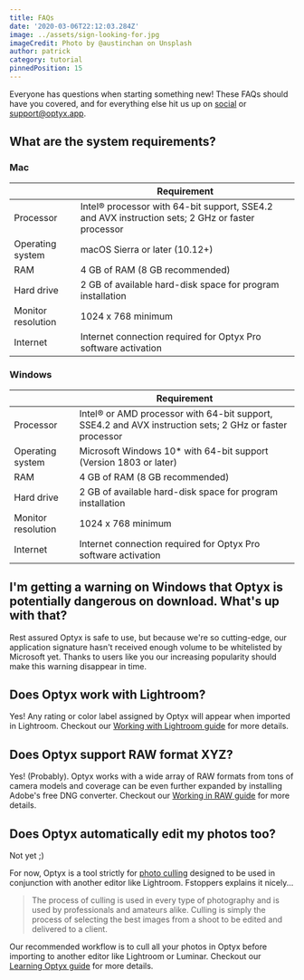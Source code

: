 ```yaml
---
title: FAQs
date: '2020-03-06T22:12:03.284Z'
image: ../assets/sign-looking-for.jpg
imageCredit: Photo by @austinchan on Unsplash
author: patrick
category: tutorial
pinnedPosition: 15
---
```


Everyone has questions when starting something new! These FAQs should have you covered, and for everything else hit us up on [social](https://twitter.com/OptyxApp) or [support@optyx.app](mailto:support@optyx.app).

## What are the system requirements?

### Mac

|                    | Requirement                                                                                      |
| ------------------ | ------------------------------------------------------------------------------------------------ |
| Processor          | Intel® processor with 64-bit support, SSE4.2 and AVX instruction sets; 2 GHz or faster processor |
| Operating system   | macOS Sierra or later (10.12+)                                                                   |
| RAM                | 4 GB of RAM (8 GB recommended)                                                                   |
| Hard drive         | 2 GB of available hard-disk space for program installation                                       |
| Monitor resolution | 1024 x 768 minimum                                                                               |
| Internet           | Internet connection required for Optyx Pro software activation                                   |

### Windows

|                    | Requirement                                                                                             |
| ------------------ | ------------------------------------------------------------------------------------------------------- |
| Processor          | Intel® or AMD processor with 64-bit support, SSE4.2 and AVX instruction sets; 2 GHz or faster processor |
| Operating system   | Microsoft Windows 10\* with 64-bit support (Version 1803 or later)                                      |
| RAM                | 4 GB of RAM (8 GB recommended)                                                                          |
| Hard drive         | 2 GB of available hard-disk space for program installation                                              |
| Monitor resolution | 1024 x 768 minimum                                                                                      |
| Internet           | Internet connection required for Optyx Pro software activation                                          |

## I'm getting a warning on Windows that Optyx is potentially dangerous on download. What's up with that?

Rest assured Optyx is safe to use, but because we're so cutting-edge, our application signature hasn't received enough volume to be whitelisted by Microsoft yet. Thanks to users like you our increasing popularity should make this warning disappear in time.

## Does Optyx work with Lightroom?

Yes! Any rating or color label assigned by Optyx will appear when imported in Lightroom. Checkout our [Working with Lightroom guide](/tutorials/working-with-lightroom/) for more details.

## Does Optyx support RAW format XYZ?

Yes! (Probably). Optyx works with a wide array of RAW formats from tons of camera models and coverage can be even further expanded by installing Adobe's free DNG converter. Checkout our [Working in RAW guide](/tutorials/working-in-raw/) for more details.

## Does Optyx automatically edit my photos too?

Not yet ;)

For now, Optyx is a tool strictly for [photo culling](https://fstoppers.com/education/beginners-guide-culling-and-why-we-do-it-89324) designed to be used in conjunction with another editor like Lightroom. Fstoppers explains it nicely...

> The process of culling is used in every type of photography and is used by professionals and amateurs alike. Culling is simply the process of selecting the best images from a shoot to be edited and delivered to a client.

Our recommended workflow is to cull all your photos in Optyx before importing to another editor like Lightroom or Luminar. Checkout our [Learning Optyx guide](/tutorials/learning-optyx/) for more details.
